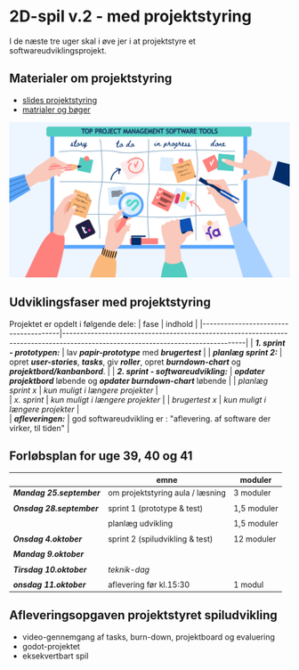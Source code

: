 <h1>2D-spil v.2 - med projektstyring</h1>

I de næste tre uger skal i øve jer i at projektstyre et softwareudviklingsprojekt.

## Materialer om projektstyring
- [slides projektstyring](slides_projektstyring.pdf)    
- [matrialer og bøger](materialeplan.md)

![boeard](pic_board.png)

## Udviklingsfaser med projektstyring

Projektet er opdelt i følgende dele:
| fase                                 | indhold                                                                                                                         |
|--------------------------------------|---------------------------------------------------------------------------------------------------------------------------------|
| ***1. sprint - prototypen:***        | lav ***papir-prototype*** med ***brugertest***                                                                                  |
| ***planlæg sprint 2:***              | opret ***user-stories***, ***tasks***, giv ***roller***, opret ***burndown-chart*** og ***projektbord/kanbanbord***.            |
| ***2. sprint - softwareudvikling:*** |  ***opdater projektbord*** løbende og ***opdater burndown-chart***  løbende                                                     |
| *planlæg sprint x*                   | *kun muligt i længere projekter*                                                                                                |                                    
| *x. sprint*                          | *kun muligt i længere projekter*                                                                                                |
| *brugertest x*                       | *kun muligt i længere projekter*                                                                                                |                                     
| ***afleveringen:***                  | god softwareudvikling er : "aflevering. af software der virker, til tiden"                                                      |

## Forløbsplan for uge 39, 40 og 41

|                           | emne                               | moduler        | 
|---------------------------|------------------------------------|----------------|
| ***Mandag 25.september*** | om projektstyring aula / læsning   | 3 moduler      |
|                           |                                    |                |
| ***Onsdag 28.september*** | sprint 1 (prototype & test)        | 1,5 moduler    |
|                           |                                    |                |
|                           | planlæg udvikling                  | 1,5 moduler    |
|                           |                                    |                |
| ***Onsdag 4.oktober***    | sprint 2 (spiludvikling & test)    | 12 moduler     |
|                           |                                    |                |
| ***Mandag 9.oktober***    |                                    |                |
|                           |                                    |                |
| ***Tirsdag 10.oktober***  | *teknik-dag*                       |                |
|                           |                                    |                |
| ***onsdag 11.oktober***   | aflevering før kl.15:30            | 1 modul        |

## Afleveringsopgaven projektstyret spiludvikling 
- video-gennemgang af tasks, burn-down, projektboard og evaluering 
- godot-projektet
- eksekvertbart spil  